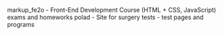 markup_fe2o	- Front-End Development Course (HTML + CSS, JavaScript) exams and homeworks
polad		- Site for surgery
tests		- test pages and programs
